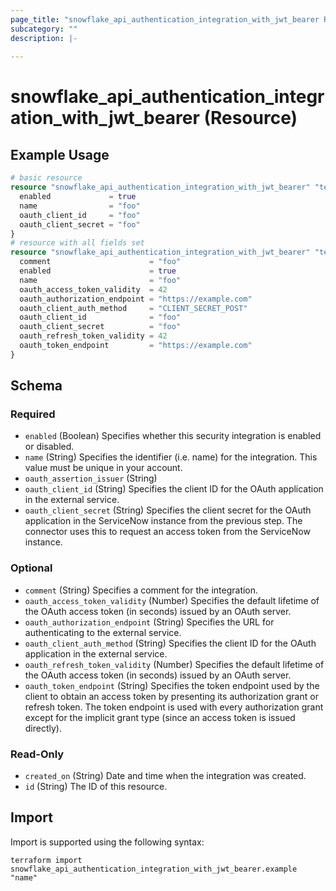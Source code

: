 ```yaml
---
page_title: "snowflake_api_authentication_integration_with_jwt_bearer Resource - terraform-provider-snowflake"
subcategory: ""
description: |-
  
---
```


# snowflake_api_authentication_integration_with_jwt_bearer (Resource)



## Example Usage

```terraform
# basic resource
resource "snowflake_api_authentication_integration_with_jwt_bearer" "test" {
  enabled             = true
  name                = "foo"
  oauth_client_id     = "foo"
  oauth_client_secret = "foo"
}
# resource with all fields set
resource "snowflake_api_authentication_integration_with_jwt_bearer" "test" {
  comment                      = "foo"
  enabled                      = true
  name                         = "foo"
  oauth_access_token_validity  = 42
  oauth_authorization_endpoint = "https://example.com"
  oauth_client_auth_method     = "CLIENT_SECRET_POST"
  oauth_client_id              = "foo"
  oauth_client_secret          = "foo"
  oauth_refresh_token_validity = 42
  oauth_token_endpoint         = "https://example.com"
}
```

<!-- schema generated by tfplugindocs -->
## Schema

### Required

- `enabled` (Boolean) Specifies whether this security integration is enabled or disabled.
- `name` (String) Specifies the identifier (i.e. name) for the integration. This value must be unique in your account.
- `oauth_assertion_issuer` (String)
- `oauth_client_id` (String) Specifies the client ID for the OAuth application in the external service.
- `oauth_client_secret` (String) Specifies the client secret for the OAuth application in the ServiceNow instance from the previous step. The connector uses this to request an access token from the ServiceNow instance.

### Optional

- `comment` (String) Specifies a comment for the integration.
- `oauth_access_token_validity` (Number) Specifies the default lifetime of the OAuth access token (in seconds) issued by an OAuth server.
- `oauth_authorization_endpoint` (String) Specifies the URL for authenticating to the external service.
- `oauth_client_auth_method` (String) Specifies the client ID for the OAuth application in the external service.
- `oauth_refresh_token_validity` (Number) Specifies the default lifetime of the OAuth access token (in seconds) issued by an OAuth server.
- `oauth_token_endpoint` (String) Specifies the token endpoint used by the client to obtain an access token by presenting its authorization grant or refresh token. The token endpoint is used with every authorization grant except for the implicit grant type (since an access token is issued directly).

### Read-Only

- `created_on` (String) Date and time when the integration was created.
- `id` (String) The ID of this resource.

## Import

Import is supported using the following syntax:

```shell
terraform import snowflake_api_authentication_integration_with_jwt_bearer.example "name"
```
